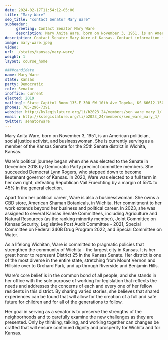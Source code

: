 ```yaml
---
date: 2024-02-17T11:54:12-05:00
title: "Mary Ware"
seo_title: "contact Senator Mary Ware"
subheader:
     greeting: Contact Senator Mary Ware
     description: Mary Anita Ware, born on November 3, 1951, is an American politician, social justice activist, and businesswoman. She is currently serving as a member of the Kansas Senate for the 25th Senate district in Wichita, Kansas.
description: Contact Senator Mary Ware of Kansas. Contact information for Mary Ware includes email address, phone number, and mailing address.
image: mary-ware.jpeg
video:
url:  /states/kansas/mary-ware/
weight: 1
layout: course_home

####candidate
name: Mary Ware
state: Kansas
party: Democratic
role: Senator
inoffice: current
elected: 2019
mailing1: State Capitol Room 135-E 300 SW 10th Ave Topeka, KS 66612-1504
phone1: 785-296-7391
website: http://kslegislature.org/li/b2023_24/members/sen_ware_mary_1/
email : http://kslegislature.org/li/b2023_24/members/sen_ware_mary_1/
twitter: senatorware
---
```


Mary Anita Ware, born on November 3, 1951, is an American politician, social justice activist, and businesswoman. She is currently serving as a member of the Kansas Senate for the 25th Senate district in Wichita, Kansas.

Ware's political journey began when she was elected to the Senate in December 2018 by Democratic Party precinct committee members. She succeeded Democrat Lynn Rogers, who stepped down to become lieutenant governor of Kansas. In 2020, Ware was elected to a full term in her own right, defeating Republican Vail Fruechting by a margin of 55% to 45% in the general election.

Apart from her political career, Ware is also a businesswoman. She owns a CBD store, American Shaman Botanicals, in Wichita. Her commitment to her work extends beyond her business and political career. In 2023, she was assigned to several Kansas Senate Committees, including Agriculture and Natural Resources (as the ranking minority member), Joint Committee on Kansas Security, Legislative Post Audit Committee - 2021, Special Committee on Federal 340B Drug Program 2022, and Special Committee on Water.

As a lifelong Wichitan, Ware is committed to pragmatic policies that strengthen the community of Wichita - the largest city in Kansas. It is her great honor to represent District 25 in the Kansas Senate. Her district is one of the most diverse in the entire state, stretching from Mount Vernon and Hillside over to Orchard Park, and up through Riverside and Benjamin Hills.

Ware's core belief is in the common bond of all people, and she stands in her office with the sole purpose of working for legislation that reflects the needs and addresses the concerns of each and every one of her fellow residents in this district. By sharing varied stories, she believes that shared experiences can be found that will allow for the creation of a full and safe future for children and for all of the generations to follow.

Her goal in serving as a senator is to preserve the strengths of the neighborhoods and to carefully examine the new challenges as they are presented. Only by thinking, talking, and working together can changes be crafted that will ensure continued dignity and prosperity for Wichita and for Kansas.
